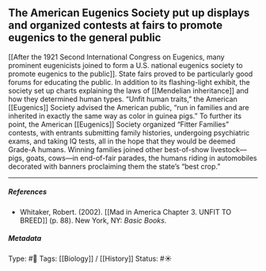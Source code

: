 ## The American Eugenics Society put up displays and organized contests at fairs to promote eugenics to the general public # 

[[After the 1921 Second International Congress on Eugenics, many prominent eugenicists joined to form a U.S. national eugenics society to promote eugenics to the public]]. State fairs proved to be particularly good forums for educating the public. In addition to its flashing-light exhibit, the society set up charts explaining the laws of [[Mendelian inheritance]] and how they determined human types. “Unfit human traits,” the American [[Eugenics]] Society advised the American public, “run in families and are inherited in exactly the same way as color in guinea pigs.” To further its point, the American [[Eugenics]] Society organized “Fitter Families” contests, with entrants submitting family histories, undergoing psychiatric exams, and taking IQ tests, all in the hope that they would be deemed Grade-A humans. Winning families joined other best-of-show livestock—pigs, goats, cows—in end-of-fair parades, the humans riding in automobiles decorated with banners proclaiming them the state’s “best crop.”

___

##### References

- Whitaker, Robert. (2002). [[Mad in America Chapter 3. UNFIT TO BREED]] (p. 88). New York, NY: _Basic Books_.

##### Metadata

Type: #🔴 
Tags: [[Biology]] / [[History]] 
Status: #☀️ 